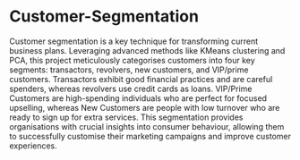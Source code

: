 # Customer-Segmentation
Customer segmentation is a key technique for transforming current business plans. Leveraging advanced methods like KMeans clustering and PCA, this project meticulously categorises customers into four key segments: transactors, revolvers, new customers, and VIP/prime customers. Transactors exhibit good financial practices and are careful spenders, whereas revolvers use credit cards as loans. VIP/Prime Customers are high-spending individuals who are perfect for focused upselling, whereas New Customers are people with low turnover who are ready to sign up for extra services. This segmentation provides organisations with crucial insights into consumer behaviour, allowing them to successfully customise their marketing campaigns and improve customer experiences.
